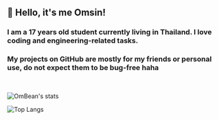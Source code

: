 ## 👋 Hello, it's me Omsin!
### I am a 17 years old student currently living in Thailand. I love coding and engineering-related tasks.
### My projects on GitHub are mostly for my friends or personal use, do not expect them to be bug-free haha

<br>

![OmBean's stats](https://github-readme-stats.vercel.app/api?username=OmsinKrissada&show_icons=true&theme=gotham)

![Top Langs](https://github-readme-stats.vercel.app/api/top-langs/?username=OmsinKrissada&layout=compact&theme=gotham)
